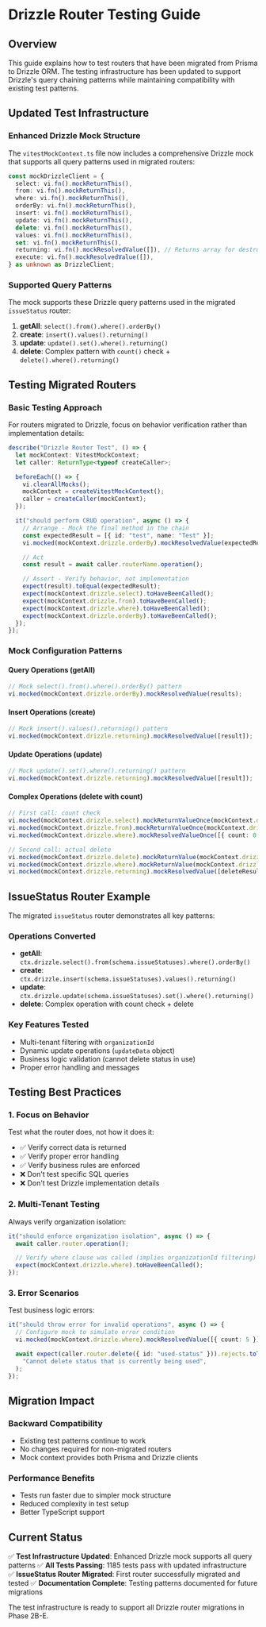 # Drizzle Router Testing Guide

## Overview

This guide explains how to test routers that have been migrated from Prisma to Drizzle ORM. The testing infrastructure has been updated to support Drizzle's query chaining patterns while maintaining compatibility with existing test patterns.

## Updated Test Infrastructure

### Enhanced Drizzle Mock Structure

The `vitestMockContext.ts` file now includes a comprehensive Drizzle mock that supports all query patterns used in migrated routers:

```typescript
const mockDrizzleClient = {
  select: vi.fn().mockReturnThis(),
  from: vi.fn().mockReturnThis(),
  where: vi.fn().mockReturnThis(),
  orderBy: vi.fn().mockReturnThis(),
  insert: vi.fn().mockReturnThis(),
  update: vi.fn().mockReturnThis(),
  delete: vi.fn().mockReturnThis(),
  values: vi.fn().mockReturnThis(),
  set: vi.fn().mockReturnThis(),
  returning: vi.fn().mockResolvedValue([]), // Returns array for destructuring [result]
  execute: vi.fn().mockResolvedValue([]),
} as unknown as DrizzleClient;
```

### Supported Query Patterns

The mock supports these Drizzle query patterns used in the migrated `issueStatus` router:

1. **getAll**: `select().from().where().orderBy()`
2. **create**: `insert().values().returning()`
3. **update**: `update().set().where().returning()`
4. **delete**: Complex pattern with `count()` check + `delete().where().returning()`

## Testing Migrated Routers

### Basic Testing Approach

For routers migrated to Drizzle, focus on behavior verification rather than implementation details:

```typescript
describe("Drizzle Router Test", () => {
  let mockContext: VitestMockContext;
  let caller: ReturnType<typeof createCaller>;

  beforeEach(() => {
    vi.clearAllMocks();
    mockContext = createVitestMockContext();
    caller = createCaller(mockContext);
  });

  it("should perform CRUD operation", async () => {
    // Arrange - Mock the final method in the chain
    const expectedResult = [{ id: "test", name: "Test" }];
    vi.mocked(mockContext.drizzle.orderBy).mockResolvedValue(expectedResult);

    // Act
    const result = await caller.routerName.operation();

    // Assert - Verify behavior, not implementation
    expect(result).toEqual(expectedResult);
    expect(mockContext.drizzle.select).toHaveBeenCalled();
    expect(mockContext.drizzle.from).toHaveBeenCalled();
    expect(mockContext.drizzle.where).toHaveBeenCalled();
    expect(mockContext.drizzle.orderBy).toHaveBeenCalled();
  });
});
```

### Mock Configuration Patterns

#### Query Operations (getAll)

```typescript
// Mock select().from().where().orderBy() pattern
vi.mocked(mockContext.drizzle.orderBy).mockResolvedValue(results);
```

#### Insert Operations (create)

```typescript
// Mock insert().values().returning() pattern
vi.mocked(mockContext.drizzle.returning).mockResolvedValue([result]);
```

#### Update Operations (update)

```typescript
// Mock update().set().where().returning() pattern
vi.mocked(mockContext.drizzle.returning).mockResolvedValue([result]);
```

#### Complex Operations (delete with count)

```typescript
// First call: count check
vi.mocked(mockContext.drizzle.select).mockReturnValueOnce(mockContext.drizzle);
vi.mocked(mockContext.drizzle.from).mockReturnValueOnce(mockContext.drizzle);
vi.mocked(mockContext.drizzle.where).mockResolvedValueOnce([{ count: 0 }]);

// Second call: actual delete
vi.mocked(mockContext.drizzle.delete).mockReturnValue(mockContext.drizzle);
vi.mocked(mockContext.drizzle.where).mockReturnValue(mockContext.drizzle);
vi.mocked(mockContext.drizzle.returning).mockResolvedValue([deleteResult]);
```

## IssueStatus Router Example

The migrated `issueStatus` router demonstrates all key patterns:

### Operations Converted

- **getAll**: `ctx.drizzle.select().from(schema.issueStatuses).where().orderBy()`
- **create**: `ctx.drizzle.insert(schema.issueStatuses).values().returning()`
- **update**: `ctx.drizzle.update(schema.issueStatuses).set().where().returning()`
- **delete**: Complex operation with count check + delete

### Key Features Tested

- Multi-tenant filtering with `organizationId`
- Dynamic update operations (`updateData` object)
- Business logic validation (cannot delete status in use)
- Proper error handling and messages

## Testing Best Practices

### 1. Focus on Behavior

Test what the router does, not how it does it:

- ✅ Verify correct data is returned
- ✅ Verify proper error handling
- ✅ Verify business rules are enforced
- ❌ Don't test specific SQL queries
- ❌ Don't test Drizzle implementation details

### 2. Multi-Tenant Testing

Always verify organization isolation:

```typescript
it("should enforce organization isolation", async () => {
  await caller.router.operation();

  // Verify where clause was called (implies organizationId filtering)
  expect(mockContext.drizzle.where).toHaveBeenCalled();
});
```

### 3. Error Scenarios

Test business logic errors:

```typescript
it("should throw error for invalid operations", async () => {
  // Configure mock to simulate error condition
  vi.mocked(mockContext.drizzle.where).mockResolvedValue([{ count: 5 }]);

  await expect(caller.router.delete({ id: "used-status" })).rejects.toThrow(
    "Cannot delete status that is currently being used",
  );
});
```

## Migration Impact

### Backward Compatibility

- Existing test patterns continue to work
- No changes required for non-migrated routers
- Mock context provides both Prisma and Drizzle clients

### Performance Benefits

- Tests run faster due to simpler mock structure
- Reduced complexity in test setup
- Better TypeScript support

## Current Status

✅ **Test Infrastructure Updated**: Enhanced Drizzle mock supports all query patterns
✅ **All Tests Passing**: 1185 tests pass with updated infrastructure  
✅ **IssueStatus Router Migrated**: First router successfully migrated and tested
✅ **Documentation Complete**: Testing patterns documented for future migrations

The test infrastructure is ready to support all Drizzle router migrations in Phase 2B-E.
